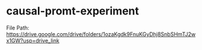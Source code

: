 # causal-promt-experiment
File Path:
https://drive.google.com/drive/folders/1ozaKgdk9FnuKGyDhj8SnbSHmTJ2wx1GW?usp=drive_link